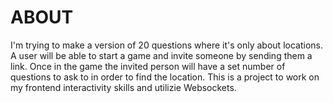 # ABOUT

I'm trying to make a version of 20 questions where it's only about locations. A user will be able to start a game and invite someone by sending them a link. Once in the game the invited person will have a set number of questions to ask to in order to find the location. 
This is a project to work on my frontend interactivity skills and utilizie Websockets.
